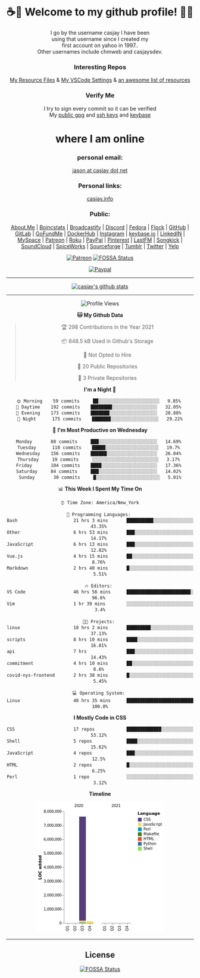 <div align="center">  
  
# <strong> ☕👋 Welcome to my github profile! 👋🚀 </strong>  
  
I go by the username casjay I have been  
using that username since I created my  
first account on yahoo in 1997..  
Other usernames include chmweb and casjaysdev.  
  
### <strong> Interesting Repos </strong>  
[My Resource Files](https://github.com/casjay/resources) & 
[My VSCode Settings](https://github.com/casjay/vs-code) & 
[an awesome list of resources](https://github.com/casjay/awesome)
  
### <strong> Verify Me </strong>
I try to sign every commit so it can be verified  
My [public gpg](https://github.com/casjay/public/raw/master/jason.asc) and 
[ssh keys](https://github.com/casjay/public/raw/master/ssh_id.pub) and 
[keybase](https://keybase.io/casjay)  
  
# <strong> where I am online </strong>  
  
### <strong> personal email: </strong>  
[jason at casjay dot net](mailto:jason@casjay.net)  

### <strong> Personal links: </strong>  
[casjay.info](http://casjay.info)  
  
### <strong> Public: </strong>  
[About.Me](https://about.me/casjay) | 
[Boincstats](https://boincstats.com/en/page/profile/user/34665/) | 
[Broadcastify](http://www.radioreference.com/apps/user/?uid=184850) | 
[Discord](https://discord.gg/z2wS84v) | 
[Fedora](https://copr.fedorainfracloud.org/coprs/casjay) | 
[Flock](http://casjay.flock.com) | 
[GitHub](http://github.com/casjay) | 
[GitLab](http://gitlab.com/casjay) | 
[GoFundMe](https://www.gofundme.com/casjay) | 
[DockerHub](https://hub.docker.com/r/casjay/) | 
[Instagram](https://www.instagram.com/casjay/) | 
[keybase.io](http://keybase.io/casjay) | 
[LinkedIN](http://linkedin.com/in/casjay) | 
[MySpace](https://myspace.com/casjay) | 
[Patreon](https://www.patreon.com/casjay) | 
[Roku](https://my.roku.com/add/casjaysdev) | 
[PayPal](https://paypal.me/casjaysdev) | 
[Pinterest](https://www.pinterest.com/casjaysdev) | 
[LastFM](https://www.last.fm/user/Casjay) | 
[Songkick](https://www.songkick.com/users/casjay) | 
[SoundCloud](https://soundcloud.com/casjay) | 
[SpiceWorks](https://community.spiceworks.com/people/casjay) | 
[Sourceforge](https://sourceforge.net/u/chmweb/profile/) | 
[Tumblr](https://casjay.tumblr.com) | 
[Twitter](https://twitter.com/casjay) | 
[Yelp](https://www.yelp.com/user_details?userid=vSxaZZdqte5WhkOlsPqReQ)  
  
[![Patreon](https://img.shields.io/badge/patreon-donate-orange.svg)](https://www.patreon.com/casjay) [![FOSSA Status](https://app.fossa.com/api/projects/git%2Bgithub.com%2Fcasjay%2Fcasjay.svg?type=shield)](https://app.fossa.com/projects/git%2Bgithub.com%2Fcasjay%2Fcasjay?ref=badge_shield)

[![Paypal](https://img.shields.io/badge/Donate-PayPal-green.svg)](https://www.paypal.me/casjaysdev)  
  
---
[![casjay's github stats](https://gh-readme-stats.casjay.now.sh/api/?theme=dracula&username=casjay&show_icons=true)](https://github.com/casjay)  
  
---
<!--START_SECTION:waka-->
![Profile Views](http://img.shields.io/badge/Profile%20Views-58-blue)

**🐱 My Github Data** 

> 🏆 298 Contributions in the Year 2021
 > 
> 📦 848.5 kB Used in Github's Storage 
 > 
> 🚫 Not Opted to Hire
 > 
> 📜 20 Public Repositories 
 > 
> 🔑 3 Private Repositories  
 > 
**I'm a Night 🦉** 

```text
🌞 Morning    59 commits     ██░░░░░░░░░░░░░░░░░░░░░░░   9.85% 
🌆 Daytime    192 commits    ████████░░░░░░░░░░░░░░░░░   32.05% 
🌃 Evening    173 commits    ███████░░░░░░░░░░░░░░░░░░   28.88% 
🌙 Night      175 commits    ███████░░░░░░░░░░░░░░░░░░   29.22%

```
📅 **I'm Most Productive on Wednesday** 

```text
Monday       88 commits     ███░░░░░░░░░░░░░░░░░░░░░░   14.69% 
Tuesday      118 commits    █████░░░░░░░░░░░░░░░░░░░░   19.7% 
Wednesday    156 commits    ██████░░░░░░░░░░░░░░░░░░░   26.04% 
Thursday     19 commits     ░░░░░░░░░░░░░░░░░░░░░░░░░   3.17% 
Friday       104 commits    ████░░░░░░░░░░░░░░░░░░░░░   17.36% 
Saturday     84 commits     ███░░░░░░░░░░░░░░░░░░░░░░   14.02% 
Sunday       30 commits     █░░░░░░░░░░░░░░░░░░░░░░░░   5.01%

```


📊 **This Week I Spent My Time On** 

```text
⌚︎ Time Zone: America/New_York

💬 Programming Languages: 
Bash                     21 hrs 3 mins       ██████████░░░░░░░░░░░░░░░   43.35% 
Other                    6 hrs 53 mins       ███░░░░░░░░░░░░░░░░░░░░░░   14.17% 
JavaScript               6 hrs 13 mins       ███░░░░░░░░░░░░░░░░░░░░░░   12.82% 
Vue.js                   4 hrs 15 mins       ██░░░░░░░░░░░░░░░░░░░░░░░   8.76% 
Markdown                 2 hrs 40 mins       █░░░░░░░░░░░░░░░░░░░░░░░░   5.51%

🔥 Editors: 
VS Code                  46 hrs 56 mins      ████████████████████████░   96.6% 
Vim                      1 hr 39 mins        ░░░░░░░░░░░░░░░░░░░░░░░░░   3.4%

🐱‍💻 Projects: 
linux                    18 hrs 2 mins       █████████░░░░░░░░░░░░░░░░   37.13% 
scripts                  8 hrs 10 mins       ████░░░░░░░░░░░░░░░░░░░░░   16.81% 
api                      7 hrs               ███░░░░░░░░░░░░░░░░░░░░░░   14.43% 
commitment               4 hrs 10 mins       ██░░░░░░░░░░░░░░░░░░░░░░░   8.6% 
covid-nys-frontend       2 hrs 38 mins       █░░░░░░░░░░░░░░░░░░░░░░░░   5.45%

💻 Operating System: 
Linux                    48 hrs 35 mins      █████████████████████████   100.0%

```

**I Mostly Code in CSS** 

```text
CSS                      17 repos            █████████████░░░░░░░░░░░░   53.12% 
Shell                    5 repos             ████░░░░░░░░░░░░░░░░░░░░░   15.62% 
JavaScript               4 repos             ███░░░░░░░░░░░░░░░░░░░░░░   12.5% 
HTML                     2 repos             █░░░░░░░░░░░░░░░░░░░░░░░░   6.25% 
Perl                     1 repo              ░░░░░░░░░░░░░░░░░░░░░░░░░   3.12%

```


**Timeline**

![Chart not found](https://raw.githubusercontent.com/casjay/casjay/master/charts/bar_graph.png) 


<!--END_SECTION:waka-->
  
---

## License
[![FOSSA Status](https://app.fossa.com/api/projects/git%2Bgithub.com%2Fcasjay%2Fcasjay.svg?type=large)](https://app.fossa.com/projects/git%2Bgithub.com%2Fcasjay%2Fcasjay?ref=badge_large)

</div>  
